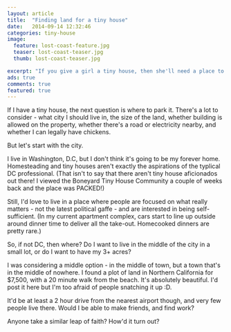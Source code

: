 ```yaml
---
layout: article
title:  "Finding land for a tiny house"
date:   2014-09-14 12:32:46
categories: tiny-house
image:
  feature: lost-coast-feature.jpg
  teaser: lost-coast-teaser.jpg
  thumb: lost-coast-teaser.jpg

excerpt: "If you give a girl a tiny house, then she'll need a place to put it."
ads: true
comments: true
featured: true
---
```


If I have a tiny house, the next question is where to park it. There's a lot to consider - what city I should live in, the size of the land, whether building is allowed on the property, whether there's a road or electricity nearby, and whether I can legally have chickens.

But let's start with the city.

I live in Washington, D.C, but I don't think it's going to be my forever home. Homesteading and tiny houses aren't exactly the aspirations of the typlical DC professional. (That isn't to say that there aren't tiny house aficionados out there! I viewed the Boneyard Tiny House Community a couple of weeks back and the place was PACKED!)

Still, I'd love to live in a place where people are focused on what really matters - not the latest political gaffe - and are interested in being self-sufficient. (In my current apartment complex, cars start to line up outside around dinner time to deliver all the take-out. Homecooked dinners are pretty rare.)

So, if not DC, then where? Do I want to live in the middle of the city in a small lot, or do I want to have my 3+ acres? 

I was considering a middle option - in the middle of town, but a town that's in the middle of nowhere. I found a plot of land in Northern California for $7,500, with a 20 minute walk from the beach. It's absolutely beautiful. I'd post it here but I'm too afraid of people snatching it up :D.

It'd be at least a 2 hour drive from the nearest airport though, and very few people live there. Would I be able to make friends, and find work?

Anyone take a similar leap of faith? How'd it turn out?

